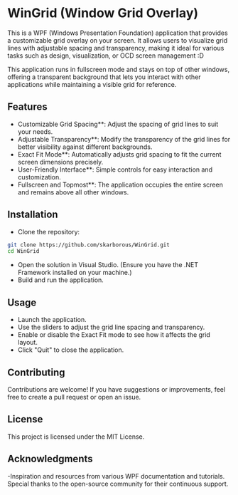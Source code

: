 # WinGrid (Window Grid Overlay)

This is a WPF (Windows Presentation Foundation) application that provides a customizable grid overlay on your screen. It allows users to visualize grid lines with adjustable spacing and transparency, making it ideal for various tasks such as design, visualization, or OCD screen management :D

This application runs in fullscreen mode and stays on top of other windows, offering a transparent background that lets you interact with other applications while maintaining a visible grid for reference.

## Features
- Customizable Grid Spacing**: Adjust the spacing of grid lines to suit your needs.
- Adjustable Transparency**: Modify the transparency of the grid lines for better visibility against different backgrounds.
- Exact Fit Mode**: Automatically adjusts grid spacing to fit the current screen dimensions precisely.
- User-Friendly Interface**: Simple controls for easy interaction and customization.
- Fullscreen and Topmost**: The application occupies the entire screen and remains above all other windows.

## Installation
- Clone the repository:
```bash
git clone https://github.com/skarborous/WinGrid.git
cd WinGrid
```
- Open the solution in Visual Studio. (Ensure you have the .NET Framework installed on your machine.)
- Build and run the application.

## Usage
- Launch the application.
- Use the sliders to adjust the grid line spacing and transparency.
- Enable or disable the Exact Fit mode to see how it affects the grid layout.
- Click "Quit" to close the application.

## Contributing
Contributions are welcome! If you have suggestions or improvements, feel free to create a pull request or open an issue.

## License
This project is licensed under the MIT License.

## Acknowledgments
-Inspiration and resources from various WPF documentation and tutorials. Special thanks to the open-source community for their continuous support.
